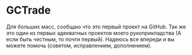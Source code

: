 GCTrade
=======
Для больших масс, сообщаю что это первый проект на GitHub. Так же это один из первых адекватных проектов моего рукоприкладства (А если быть честным, то почти первый). Надеюсь все впереди и вы можете помочь (советом, исправлением, дополнением).
